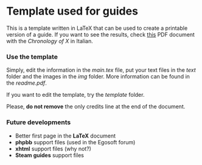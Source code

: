# Template used for guides

This is a template written in LaTeX that can be used to create a printable version of a guide. If you want to see the results, check [this](https://corsairhaven.files.wordpress.com/2013/11/cronologia_.pdf) PDF document with the *Chronology of X* in Italian.

### Use the template

Simply, edit the information in the *main.tex* file, put your text files in the *text* folder and the images in the *img* folder. More information can be found in the *readme.pdf*.

If you want to edit the template, try the *template* folder.

Please, **do not remove** the only credits line at the end of the document.

### Future developments

* Better first page in the **LaTeX** document
* **phpbb** support files (used in the Egosoft forum)
* **xhtml** support files (why not?)
* **Steam guides** support files
